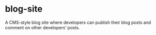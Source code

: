 # blog-site
A CMS-style blog site where developers can publish their blog posts and comment on other developers’ posts.

